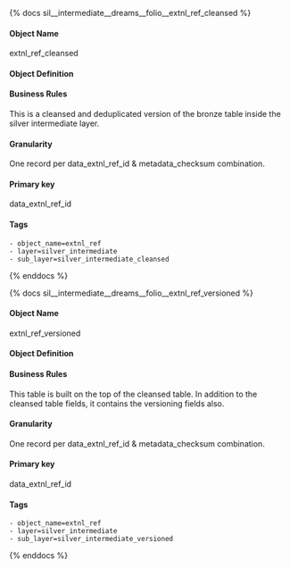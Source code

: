 {% docs sil__intermediate__dreams__folio__extnl_ref_cleansed %}

#### Object Name
extnl_ref_cleansed

#### Object Definition


#### Business Rules
This is a cleansed and deduplicated version of the bronze table inside the silver intermediate layer.

#### Granularity
One record per data_extnl_ref_id & metadata_checksum combination.

#### Primary key
data_extnl_ref_id

#### Tags
    - object_name=extnl_ref
    - layer=silver_intermediate
    - sub_layer=silver_intermediate_cleansed

{% enddocs %}

{% docs sil__intermediate__dreams__folio__extnl_ref_versioned %}

#### Object Name
extnl_ref_versioned

#### Object Definition


#### Business Rules
This table is built on the top of the cleansed table. In addition to the cleansed table fields, it contains the versioning fields also.

#### Granularity
One record per data_extnl_ref_id & metadata_checksum combination.

#### Primary key
data_extnl_ref_id

#### Tags
    - object_name=extnl_ref
    - layer=silver_intermediate
    - sub_layer=silver_intermediate_versioned

{% enddocs %}